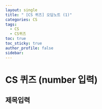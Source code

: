 ```yaml
---
layout: single
title: " [CS 퀴즈] 오답노트 (1)"
categories: CS
tags:
  - CS
  - CS퀴즈
toc: true
toc_sticky: true
author_profile: false
sidebar:
---
```

# CS 퀴즈 (number 입력)
## 제목입력
